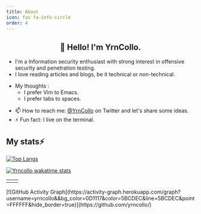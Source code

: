 ```yaml
---
title: About
icon: fas fa-info-circle
order: 4
---
```

<h2 align="center">👋 Hello! I'm YrnCollo.</h2>
 
- I'm a Information security enthusiast with strong interest in offensive security and penetration testing.
-  I love reading articles and blogs, be it technical or non-technical.
* My thoughts :
  * I prefer Vim to Emacs.
  * I prefer tabs to spaces.
- 📫 How to reach me: [@YrnCollo](https://twitter.com/Yrn_Collo) on Twitter and let's share some ideas.
- ⚡ Fun fact: I live on the terminal.

## My stats⚡ 

[![Top Langs](https://github-readme-stats.vercel.app/api/top-langs/?username=yrncollo&show_icons=true&theme=react&bg_color=0D1117&color=5BCDEC&line=5BCDEC&point=FFFFFF&hide_border=true)](https://github.com/anuraghazra/github-readme-stats)

[![Yrncollo wakatime stats](https://github-readme-stats.vercel.app/api/wakatime/?&username=yrncollo&theme=react&bg_color=0D1117&color=5BCDEC&line=5BCDEC&point=FFFFFF&hide_border=true)](https://github.com/anuraghazra/github-readme-stats)

<table>
  <tr>
    <td>
        <script src="https://www.hackthebox.eu/badge/528308"></script>
    </td>
    <td>
        <script src="https://tryhackme.com/badge/399452"></script>
    </td>
  </tr>
</table>
[![GitHub Activity Graph](https://activity-graph.herokuapp.com/graph?username=yrncollo&&bg_color=0D1117&color=5BCDEC&line=5BCDEC&point=FFFFFF&hide_border=true)](https://github.com/yrncollo/)



